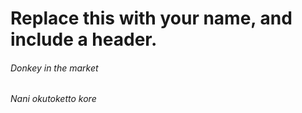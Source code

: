 # Replace this with your name, and include a header.

###### Donkey in the market
###### Nani okutoketto kore
